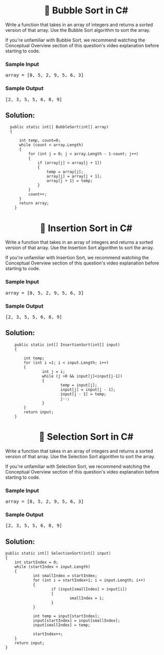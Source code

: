 <h1 align="center">👋 Bubble Sort in C# </h1>

<div class="_3ujpThEtqc2woOs6g2RNC2 ae-workspace-dark"><div class="html">
<p>
  Write a function that takes in an array of integers and returns a sorted
  version of that array. Use the Bubble Sort algorithm to sort the array.
</p>
<p>
  If you're unfamiliar with Bubble Sort, we recommend watching the Conceptual
  Overview section of this question's video explanation before starting to code.
</p>
<h3>Sample Input</h3>
<pre><span class="CodeEditor-promptParameter">array</span> = [8, 5, 2, 9, 5, 6, 3]
</pre>
<h3>Sample Output</h3>
<pre>[2, 3, 5, 5, 6, 8, 9]
</pre>
</div></div>


## Solution: 


      public static int[] BubbleSort(int[] array) 
      {

          int temp, count=0;
          while (count < array.Length)
          {
              for (int j = 0; j < array.Length - 1-count; j++)
              {
                  if (array[j] > array[j + 1])
                  {
                      temp = array[j];
                      array[j] = array[j + 1];
                      array[j + 1] = temp;
                  }
              }
              count++;    
          }
          return array;
	    }


<h1 align="center">👋 Insertion Sort in C# </h1>
<div class="_3ujpThEtqc2woOs6g2RNC2 ae-workspace-dark"><div class="html">
<p>
  Write a function that takes in an array of integers and returns a sorted
  version of that array. Use the Insertion Sort algorithm to sort the array.
</p>
<p>
  If you're unfamiliar with Insertion Sort, we recommend watching the Conceptual
  Overview section of this question's video explanation before starting to code.
</p>
<h3>Sample Input</h3>
<pre><span class="CodeEditor-promptParameter">array</span> = [8, 5, 2, 9, 5, 6, 3]
</pre>
<h3>Sample Output</h3>
<pre>[2, 3, 5, 5, 6, 8, 9]
</pre>
</div></div>

## Solution: 

		public static int[] InsertionSort(int[] input) 
		{
		
			int temp;		
			for (int i =1; i < input.Length; i++)
			{
					int j = i;
					while (j >0 && input[j]<input[j-1])
					{
							temp = input[j];
							input[j] = input[j - 1];
							input[j - 1] = temp;
							j--;
					}
			}
			return input;
		}



<h1 align="center">👋 Selection Sort in C# </h1>
<div class="_3ujpThEtqc2woOs6g2RNC2 ae-workspace-dark"><div class="html">
<p>
  Write a function that takes in an array of integers and returns a sorted
  version of that array. Use the Selection Sort algorithm to sort the array.
</p>
<p>
  If you're unfamiliar with Selection Sort, we recommend watching the Conceptual
  Overview section of this question's video explanation before starting to code.
</p>
<h3>Sample Input</h3>
<pre><span class="CodeEditor-promptParameter">array</span> = [8, 5, 2, 9, 5, 6, 3]
</pre>
<h3>Sample Output</h3>
<pre>[2, 3, 5, 5, 6, 8, 9]
</pre>
</div></div>

## Solution: 


	public static int[] SelectionSort(int[] input) 
	{
		int startIndex = 0;
		while (startIndex < input.Length)
		{
				int smallIndex = startIndex;
				for (int i = startIndex+1; i < input.Length; i++)
				{
						if (input[smallIndex] > input[i])
						{ 
								smallIndex = i;
						}
				}

				int temp = input[startIndex];
				input[startIndex] = input[smallIndex];
				input[smallIndex] = temp;

				startIndex++;
		}
		return input;
	}
